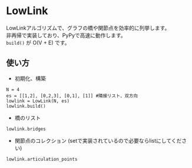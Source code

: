 # LowLink

LowLinkアルゴリズムで、グラフの橋や関節点を効率的に列挙します。  
非再帰で実装しており、PyPyで高速に動作します。  
`build()` が O(V + E) です。  

## 使い方

* 初期化、構築

```
N = 4
es = [[1,2], [0,2,3], [0,1], [1]] #隣接リスト、双方向
lowlink = LowLink(N, es)
lowlink.build()
``` 

* 橋のリスト

```
lowlink.bridges
```

* 関節点のコレクション (setで実装されているので必要ならlistにしてください)

```
lowlink.articulation_points
```

